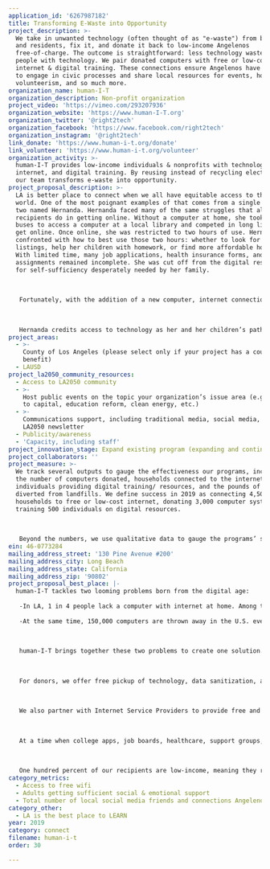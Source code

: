```yaml
---
application_id: '6267987182'
title: Transforming E-Waste into Opportunity
project_description: >-
  We take in unwanted technology (often thought of as "e-waste") from businesses
  and residents, fix it, and donate it back to low-income Angelenos
  free-of-charge. The outcome is straightforward: less technology waste and more
  people with technology. We pair donated computers with free or low-cost
  internet & digital training. These connections ensure Angelenos have the means
  to engage in civic processes and share local resources for events, housing,
  volunteerism, and so much more.
organization_name: human-I-T
organization_description: Non-profit organization
project_video: 'https://vimeo.com/293207936'
organization_website: 'https://www.human-I-T.org'
organization_twitter: '@right2tech'
organization_facebook: 'https://www.facebook.com/right2tech'
organization_instagram: '@right2tech'
link_donate: 'https://www.human-i-t.org/donate'
link_volunteer: 'https://www.human-i-t.org/volunteer'
organization_activity: >-
  human-I-T provides low-income individuals & nonprofits with technology,
  internet, and digital training. By reusing instead of recycling electronics,
  our team transforms e-waste into opportunity.
project_proposal_description: >-
  LA is better place to connect when we all have equitable access to the digital
  world. One of the most poignant examples of that comes from a single mother of
  two named Hernanda. Hernanda faced many of the same struggles that all of our
  recipients do in getting online. Without a computer at home, she took two
  buses to access a computer at a local library and competed in long lines to
  get online. Once online, she was restricted to two hours of use. Hernanda was
  confronted with how to best use those two hours: whether to look for new job
  listings, help her children with homework, or find more affordable housing.
  With limited time, many job applications, health insurance forms, and school
  assignments remained incomplete. She was cut off from the digital resources
  for self-sufficiency desperately needed by her family. 
   
   
   
   Fortunately, with the addition of a new computer, internet connection, and digital literacy training from human-I-T, Hernanda was able to allocate proper time to job searching, helping children with their online homework, and accessing digital social services. Since receiving the donation, she gained employment at a rate of three additional dollars per hour, increasing her household revenue by $4,000 every year. She also became more engaged in her local neighborhood association with the encouragement of digital literacy training, helping to orchestrate Long Beach’s tree planting campaign. Through it all, she was able to move off of government assistance and forge a path towards self-sufficiency. 
   
   
   
   Hernanda credits access to technology as her and her children’s path upward: “This program help[ed] my son with school tremendously. He was able to get ahead on his math and reading. He got a academic award for math and met all the AR reading goal for the first time this school year. And for me, I am taking 3 online classes right now which is so convenient for me cause [I] am able to be more active with my sons school activities and sports. It's also helpful for applying for jobs and setting up a resume. I've learned so much on this new technology, both about politics and my local news."
project_areas:
  - >-
    County of Los Angeles (please select only if your project has a countywide
    benefit)
  - LAUSD
project_la2050_community_resources:
  - Access to LA2050 community
  - >-
    Host public events on the topic your organization’s issue area (e.g. access
    to capital, education reform, clean energy, etc.) 
  - >-
    Communications support, including traditional media, social media, and
    LA2050 newsletter
  - Publicity/awareness
  - 'Capacity, including staff'
project_innovation_stage: Expand existing program (expanding and continuing ongoing successful projects)
project_collaborators: ''
project_measure: >-
  We track several outputs to gauge the effectiveness our programs, including
  the number of computers donated, households connected to the internet,
  individuals providing digital training/ resources, and the pounds of e-waste
  diverted from landfills. We define success in 2019 as connecting 4,500
  households to free or low-cost internet, donating 3,000 computer systems, and
  training 500 individuals on digital resources. 
   
   
   
   Beyond the numbers, we use qualitative data to gauge the programs’ success. Our Programs Manager conducts post-donation surveys to measure how each connection makes an impact on users’ lives. We collect data about how many households use the device to apply to college, find affordable housing, secure new jobs, establish permanent residency, increase their social network, and access social services. Success is achieved when over 95% of recipients use their connection towards one of those goals, therefore increasing their presence in the community.
ein: 46-0773284
mailing_address_street: '130 Pine Avenue #200'
mailing_address_city: Long Beach
mailing_address_state: California
mailing_address_zip: '90802'
project_proposal_best_place: |-
  human-I-T tackles two looming problems born from the digital age:
   
   -In LA, 1 in 4 people lack a computer with internet at home. Among the least connected are low-income people and people of color. Offline households are locked out from local resources that live online - including support groups, cultural events, job opportunities, transit-accessible housing, and voter records. 
   
   -At the same time, 150,000 computers are thrown away in the U.S. every day. These computers are referred to as e-waste - the fastest growing waste stream in the world. E-waste is teeming with toxic chemicals that deteriorate our air and soil quality. It causes severe health problems for residents living near landfills.
   
   
   
   human-I-T brings together these two problems to create one solution. We take in unwanted technology, refurbish it, and donate it back out to low-income households. Computers are coupled with access to wifi and digital training so recipients can tap into all of the opportunity that exists online. 
   
   
   
   For donors, we offer free pickup of technology, data sanitization, and a tax-deductible receipt for each item. Partners include the likes of County of Los Angeles and USC. Technology is then transported to our warehouse, where IT Staff refurbish items for donation. As items are repurposed, staff trains volunteers how to repair hardware components & administer technical support. This vocational training program completes the cycle in which excess technology from Angeleno consumers are repurposed by community members and later donated to low-income households in LA. This community-driven approach inspires the entire community to create impact by donating their unwanted goods to someone who desperately needs it.
   
   
   
   We also partner with Internet Service Providers to provide free and discount internet (starting at $10/month) to qualified low-income households. Our team outreaches to communities about options available to them, qualifies them for offers based on income and territory, educates about the different speeds available, and provides neutral guidance on what suits their needs best. human-I-T offers ongoing technical support to troubleshoot any hardware or software issues thereafter.
   
   
   
   At a time when college apps, job boards, healthcare, support groups, & volunteer opportunities are hosted digitally, human-I-T is committed to getting underserved populations plugged in. With every connection, low-income individuals are granted a seat at today’s digital table. Digital training then provides access to a world of transit-accessible housing, employment, public gatherings, emotional support networks, and government records. 
   
   
   
   One hundred percent of our recipients are low-income, meaning they receive some form of government assistance or have an income 200% the poverty threshold. Our recipients include students, veterans, persons with disabilities, single mothers, and LGBT shelters among others.
category_metrics:
  - Access to free wifi
  - Adults getting sufficient social & emotional support
  - Total number of local social media friends and connections Angelenos have
category_other:
  - LA is the best place to LEARN
year: 2019
category: connect
filename: human-i-t
order: 30

---
```


